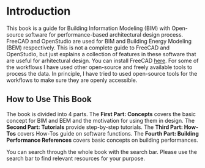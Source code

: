 # Introduction
This book is a guide for Building Information Modeling (BIM) with Open-source software for performance-based architectural design process. FreeCAD and OpenStudio are used for BIM and Building Energy Modeling (BEM) respectively. This is not a complete guide to FreeCAD and OpenStudio, but just explains a collection of features in these software that are useful for arhitectural design. You can install FreeCAD <a href="https://www.freecad.org/downloads.php" target="_blank">here</a>. For some of the workflows I have used other open-source and freely available tools to process the data. In principle, I have tried to used open-source tools for the workflows to make sure they are openly accessible.

## How to Use This Book
The book is divided into 4 parts. The **First Part: Concepts** covers the basic concept for BIM and BEM and the motivation for using them in design. The **Second Part: Tutorials** provide step-by-step tutorials. The **Third Part: How-Tos** covers How-Tos guide on software functions. The **Fourth Part: Building Performance References** covers basic concepts on building performances.

You can search through the whole book with the search bar. Please use the search bar to find relevant resources for your purpose.
